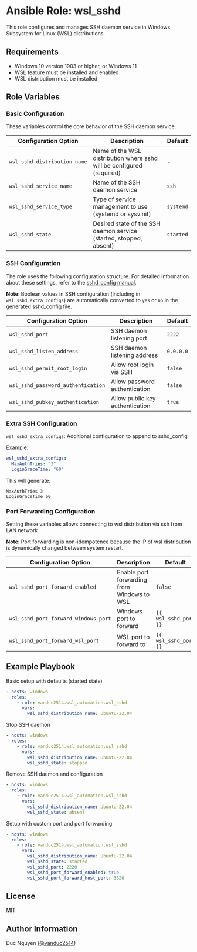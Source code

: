 # Ansible Role: wsl_sshd

This role configures and manages SSH daemon service in Windows Subsystem for Linux (WSL) distributions.

## Requirements

- Windows 10 version 1903 or higher, or Windows 11
- WSL feature must be installed and enabled
- WSL distribution must be installed

## Role Variables

### Basic Configuration

These variables control the core behavior of the SSH daemon service.

| Configuration Option | Description | Default |
|---------------------|-------------|---------|
| `wsl_sshd_distribution_name` | Name of the WSL distribution where sshd will be configured (required) | - |
| `wsl_sshd_service_name` | Name of the SSH daemon service | `ssh` |
| `wsl_sshd_service_type` | Type of service management to use (systemd or sysvinit) | `systemd` |
| `wsl_sshd_state` | Desired state of the SSH daemon service (started, stopped, absent) | `started` |

### SSH Configuration

The role uses the following configuration structure. For detailed information about these settings, refer to the [sshd_config manual](https://linux.die.net/man/5/sshd_config).

**Note**: Boolean values in SSH configuration (including in `wsl_sshd_extra_configs`) are automatically converted to `yes` or `no` in the generated sshd_config file.


| Configuration Option | Description | Default |
|---------------------|-------------|---------|
| `wsl_sshd_port` | SSH daemon listening port | `2222` |
| `wsl_sshd_listen_address` | SSH daemon listening address | `0.0.0.0` |
| `wsl_sshd_permit_root_login` | Allow root login via SSH | `false` |
| `wsl_sshd_password_authentication` | Allow password authentication | `false` |
| `wsl_sshd_pubkey_authentication` | Allow public key authentication | `true` |

### Extra SSH Configuration

`wsl_sshd_extra_configs`: Additional configuration to append to sshd_config

Example:

```yaml
wsl_sshd_extra_configs:
  MaxAuthTries: "3"
  LoginGraceTime: "60"
```

This will generate:
```
MaxAuthTries 3
LoginGraceTime 60
```

### Port Forwarding Configuration

Setting these variables allows connecting to wsl distribution via ssh from LAN network

**Note**: Port forwarding is non-idempotence because the IP of wsl distribution is dynamically changed between system restart.

| Configuration Option | Description | Default |
|---------------------|-------------|---------|
| `wsl_sshd_port_forward_enabled` | Enable port forwarding from Windows to WSL | `false` |
| `wsl_sshd_port_forward_windows_port` | Windows port to forward | `{{ wsl_sshd_port }}` |
| `wsl_sshd_port_forward_wsl_port` | WSL port to forward to | `{{ wsl_sshd_port }}` |

## Example Playbook

Basic setup with defaults (started state)

```yaml
- hosts: windows
  roles:
    - role: vanduc2514.wsl_automation.wsl_sshd
      vars:
        wsl_sshd_distribution_name: Ubuntu-22.04
```

Stop SSH daemon

```yaml
- hosts: windows
  roles:
    - role: vanduc2514.wsl_automation.wsl_sshd
      vars:
        wsl_sshd_distribution_name: Ubuntu-22.04
        wsl_sshd_state: stopped
```

Remove SSH daemon and configuration

```yaml
- hosts: windows
  roles:
    - role: vanduc2514.wsl_automation.wsl_sshd
      vars:
        wsl_sshd_distribution_name: Ubuntu-22.04
        wsl_sshd_state: absent
```

Setup with custom port and port forwarding

```yaml
- hosts: windows
  roles:
    - role: vanduc2514.wsl_automation.wsl_sshd
      vars:
        wsl_sshd_distribution_name: Ubuntu-22.04
        wsl_sshd_state: started
        wsl_sshd_port: 2220
        wsl_sshd_port_forward_enabled: true
        wsl_sshd_port_forward_host_port: 3320
```

## License

MIT

## Author Information

Duc Nguyen ([@vanduc2514](https://github.com/vanduc2514))